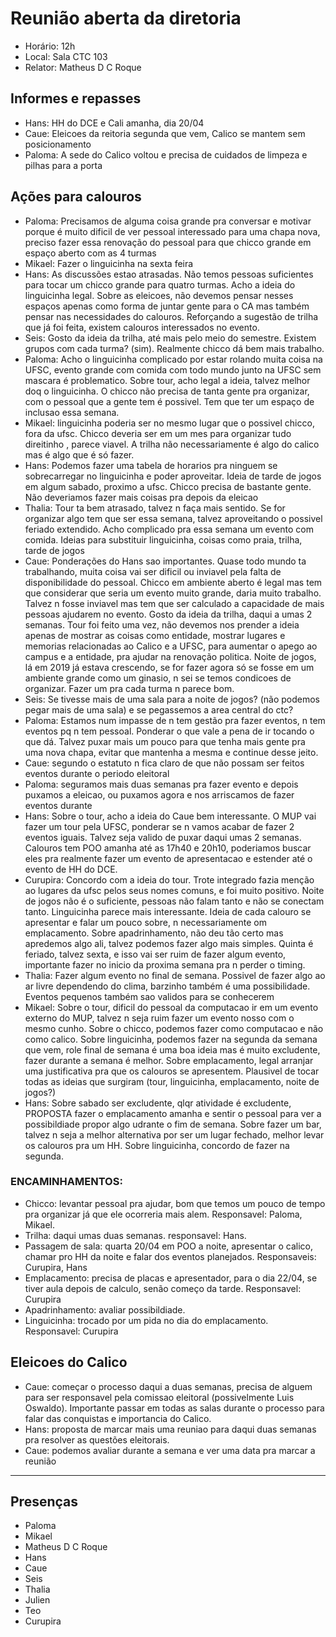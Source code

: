 # Reunião aberta da diretoria

- Horário: 12h
- Local: Sala CTC 103
- Relator: Matheus D C Roque

## Informes e repasses

- Hans: HH do DCE e Cali amanha, dia 20/04
- Caue: Eleicoes da reitoria segunda que vem, Calico se mantem sem posicionamento
- Paloma: A sede do Calico voltou e precisa de cuidados de limpeza e pilhas para a porta

## Ações para calouros

- Paloma: Precisamos de alguma coisa grande pra conversar e motivar porque é muito dificil de ver pessoal interessado para uma chapa nova, preciso fazer essa renovação do pessoal para que
chicco grande em espaço aberto com as 4 turmas
- Mikael: Fazer o linguicinha na sexta feira
- Hans: As discussões estao atrasadas. Não temos pessoas suficientes para tocar um chicco grande para quatro turmas. Acho a ideia do linguicinha legal. Sobre as eleicoes, não devemos pensar nesses espaços apenas como forma de juntar gente para o CA mas também pensar nas necessidades do calouros. Reforçando a sugestão de trilha que já foi feita, existem calouros interessados no evento.
- Seis: Gosto da ideia da trilha, até mais pelo meio do semestre. Existem grupos com cada turma? (sim). Realmente chicco dá bem mais trabalho.
- Paloma: Acho o linguicinha complicado por estar rolando muita coisa na UFSC, evento grande com comida com todo mundo junto na UFSC sem mascara é problematico. Sobre tour, acho legal a ideia, talvez melhor doq o linguicinha. O chicco não precisa de tanta gente pra organizar, com o pessoal que a gente tem é possivel. Tem que ter um espaço de inclusao essa semana.
- Mikael: linguicinha poderia ser no mesmo lugar que o possivel chicco, fora da ufsc. Chicco deveria ser em um mes para organizar tudo direitinho , parece viavel. A trilha não necessariamente é algo do calico mas é algo que é só fazer.
- Hans: Podemos fazer uma tabela de horarios pra ninguem se sobrecarregar no linguicinha e poder aproveitar. Ideia de tarde de jogos em algum sabado, proximo a ufsc. Chicco precisa de bastante gente. Não deveriamos fazer mais coisas pra depois da eleicao
- Thalia: Tour ta bem atrasado, talvez n faça mais sentido. Se for organizar algo tem que ser essa semana, talvez aproveitando o possivel feriado extendido. Acho complicado pra essa semana um evento com comida. Ideias para substituir linguicinha, coisas como praia, trilha, tarde de jogos
- Caue: Ponderações do Hans sao importantes. Quase todo mundo ta trabalhando, muita coisa vai ser dificil ou inviavel pela falta de disponibilidade do pessoal. Chicco em ambiente aberto é legal mas tem que considerar que seria um evento muito grande, daria muito trabalho. Talvez n fosse inviavel mas tem que ser calculado a capacidade de mais pessoas ajudarem no evento. Gosto da ideia da trilha, daqui a umas 2 semanas. Tour foi feito uma vez, não devemos nos prender a ideia apenas de mostrar as coisas como entidade, mostrar lugares e memorias relacionadas ao Calico e a UFSC, para aumentar o apego ao campus e a entidade, pra ajudar na renovação politica. Noite de jogos, lá em 2019 já estava crescendo, se for fazer agora só se fosse em um ambiente grande como um ginasio, n sei se temos condicoes de organizar. Fazer um pra cada turma n parece bom.
- Seis: Se tivesse mais de uma sala para a noite de jogos? (não podemos pegar mais de uma sala) e se pegassemos a area central do ctc?
- Paloma: Estamos num impasse de n tem gestão pra fazer eventos, n tem eventos pq n tem pessoal. Ponderar o que vale a pena de ir tocando o que dá. Talvez puxar mais um pouco para que tenha mais gente pra uma nova chapa, evitar que mantenha a mesma e continue desse jeito.
- Caue: segundo o estatuto n fica claro de que não possam ser feitos eventos durante o periodo eleitoral
- Paloma: seguramos mais duas semanas pra fazer evento e depois puxamos a eleicao, ou puxamos agora e nos arriscamos de fazer eventos durante
- Hans: Sobre o tour, acho a ideia do Caue bem interessante. O MUP vai fazer um tour pela UFSC, ponderar se n vamos acabar de fazer 2 eventos iguais. Talvez seja valido de puxar daqui umas 2 semanas. Calouros tem POO amanha até as 17h40 e 20h10, poderiamos buscar eles pra realmente fazer um evento de apresentacao e estender até o evento de HH do DCE.
- Curupira: Concordo com a ideia do tour. Trote integrado fazia menção ao lugares da ufsc pelos seus nomes comuns, e foi muito positivo. Noite de jogos não é o suficiente, pessoas não falam tanto e não se conectam tanto. Linguicinha parece mais interessante. Ideia de cada calouro se apresentar e falar um pouco sobre, n necessariamente om emplacamento. Sobre apadrinhamento, não deu tão certo mas apredemos algo ali, talvez podemos fazer algo mais simples. Quinta é feriado, talvez sexta, e isso vai ser ruim de fazer algum evento, importante fazer no inicio da proxima semana pra n perder o timing.
- Thalia: Fazer algum evento no final de semana. Possivel de fazer algo ao ar livre dependendo do clima, barzinho também é uma possibilidade. Eventos pequenos também sao validos para se conhecerem
- Mikael: Sobre o tour, dificil do pessoal da computacao ir em um evento externo do MUP, talvez n seja ruim fazer um evento nosso com o mesmo cunho. Sobre o chicco, podemos fazer como computacao e não como calico. Sobre linguicinha, podemos fazer na segunda da semana que vem, role final de semana é uma boa ideia mas é muito excludente, fazer durante a semana é melhor. Sobre emplacamento, legal arranjar uma justificativa pra que os calouros se apresentem. Plausivel de tocar todas as ideias que surgiram (tour, linguicinha, emplacamento, noite de jogos?)
- Hans: Sobre sabado ser excludente, qlqr atividade é excludente, PROPOSTA fazer o emplacamento amanha e sentir o pessoal para ver a possibildiade propor algo udrante o fim de semana. Sobre fazer um bar, talvez n seja a melhor alternativa por ser um lugar fechado, melhor levar os calouros pra um HH. Sobre linguicinha, concordo de fazer na segunda.

### ENCAMINHAMENTOS:

- Chicco: levantar pessoal pra ajudar, bom que temos um pouco de tempo pra organizar já que ele ocorreria mais alem. Responsavel: Paloma, Mikael.
- Trilha: daqui umas duas semanas. responsavel: Hans.
- Passagem de sala: quarta 20/04 em POO a noite, apresentar o calico, chamar pro HH da noite e falar dos eventos planejados. Responsaveis: Curupira, Hans
- Emplacamento: precisa de placas e apresentador, para o dia 22/04, se tiver aula depois de calculo, senão começo da tarde. Responsavel: Curupira
- Apadrinhamento: avaliar possibildiade.
- Linguicinha: trocado por um pida no dia do emplacamento. Responsavel: Curupira

## Eleicoes do Calico

- Caue: começar o processo daqui a duas semanas, precisa de alguem para ser responsavel pela comissao eleitoral (possivelmente Luis Oswaldo). Importante passar em todas as salas durante o processo para falar das conquistas e importancia do Calico.
- Hans: proposta de marcar mais uma reuniao para daqui duas semanas pra resolver as questões eleitorais.
- Caue: podemos avaliar durante a semana e ver uma data pra marcar a reunião

---

## Presenças

- Paloma
- Mikael
- Matheus D C Roque
- Hans
- Caue
- Seis
- Thalia
- Julien
- Teo
- Curupira
